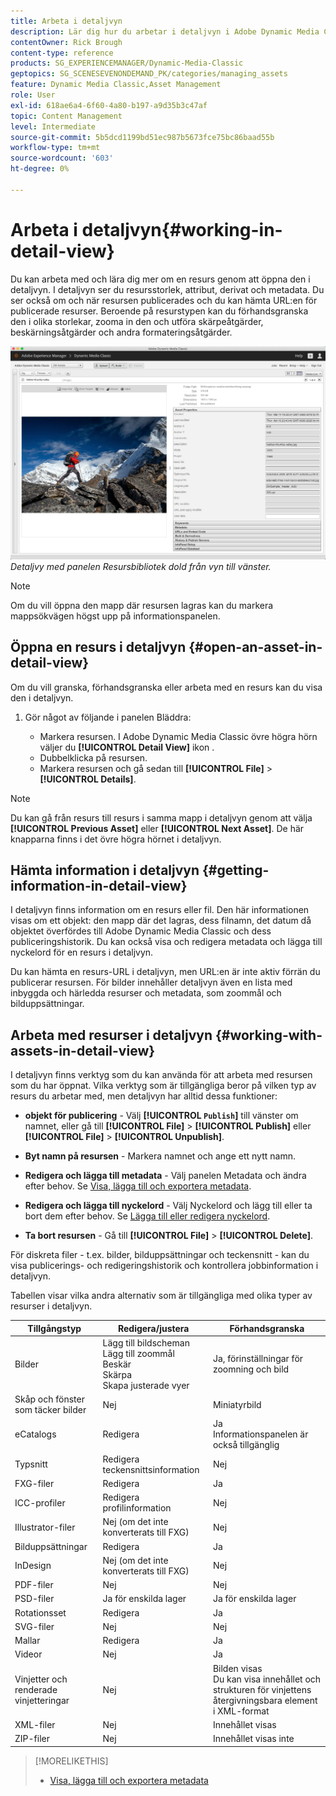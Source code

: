 ```yaml
---
title: Arbeta i detaljvyn
description: Lär dig hur du arbetar i detaljvyn i Adobe Dynamic Media Classic.
contentOwner: Rick Brough
content-type: reference
products: SG_EXPERIENCEMANAGER/Dynamic-Media-Classic
geptopics: SG_SCENESEVENONDEMAND_PK/categories/managing_assets
feature: Dynamic Media Classic,Asset Management
role: User
exl-id: 618ae6a4-6f60-4a80-b197-a9d35b3c47af
topic: Content Management
level: Intermediate
source-git-commit: 5b5dcd1199bd51ec987b5673fce75bc86baad55b
workflow-type: tm+mt
source-wordcount: '603'
ht-degree: 0%

---
```


# Arbeta i detaljvyn{#working-in-detail-view}

Du kan arbeta med och lära dig mer om en resurs genom att öppna den i detaljvyn. I detaljvyn ser du resursstorlek, attribut, derivat och metadata. Du ser också om och när resursen publicerades och du kan hämta URL:en för publicerade resurser. Beroende på resurstypen kan du förhandsgranska den i olika storlekar, zooma in den och utföra skärpeåtgärder, beskärningsåtgärder och andra formateringsåtgärder.

<!-- 

Comment Type: remark
Last Modified By: Rick Brough (rbrough@adobe.com)
Last Modified Date: 2018-06-14T13:52:46.623-0400

<p>as_detail_view_popup.png found in Downloads on local in folder "scene7-images"</p>

 -->

![Detaljvy](/help/using/assets/image_0.img.png)
*Detaljvy med panelen Resursbibliotek dold från vyn till vänster.*

>[!NOTE]
>
>Om du vill öppna den mapp där resursen lagras kan du markera mappsökvägen högst upp på informationspanelen.

## Öppna en resurs i detaljvyn {#open-an-asset-in-detail-view}

Om du vill granska, förhandsgranska eller arbeta med en resurs kan du visa den i detaljvyn.

1. Gör något av följande i panelen Bläddra:

   * Markera resursen. I Adobe Dynamic Media Classic övre högra hörn väljer du **[!UICONTROL Detail View]** ikon .
   * Dubbelklicka på resursen.
   * Markera resursen och gå sedan till **[!UICONTROL File]** > **[!UICONTROL Details]**.

>[!NOTE]
>
>Du kan gå från resurs till resurs i samma mapp i detaljvyn genom att välja **[!UICONTROL Previous Asset]** eller **[!UICONTROL Next Asset]**. De här knapparna finns i det övre högra hörnet i detaljvyn.

## Hämta information i detaljvyn {#getting-information-in-detail-view}

I detaljvyn finns information om en resurs eller fil. Den här informationen visas om ett objekt: den mapp där det lagras, dess filnamn, det datum då objektet överfördes till Adobe Dynamic Media Classic och dess publiceringshistorik. Du kan också visa och redigera metadata och lägga till nyckelord för en resurs i detaljvyn.

Du kan hämta en resurs-URL i detaljvyn, men URL:en är inte aktiv förrän du publicerar resursen. För bilder innehåller detaljvyn även en lista med inbyggda och härledda resurser och metadata, som zoommål och bilduppsättningar.

## Arbeta med resurser i detaljvyn {#working-with-assets-in-detail-view}

I detaljvyn finns verktyg som du kan använda för att arbeta med resursen som du har öppnat. Vilka verktyg som är tillgängliga beror på vilken typ av resurs du arbetar med, men detaljvyn har alltid dessa funktioner:

* **objekt för publicering** - Välj **[!UICONTROL `Publish`]** till vänster om namnet, eller gå till **[!UICONTROL File]** > **[!UICONTROL Publish]** eller **[!UICONTROL File]** > **[!UICONTROL Unpublish]**.

* **Byt namn på resursen** - Markera namnet och ange ett nytt namn.

* **Redigera och lägga till metadata** - Välj panelen Metadata och ändra efter behov. Se [Visa, lägga till och exportera metadata](/help/using/viewing-adding-exporting-metadata.md).

* **Redigera och lägga till nyckelord** - Välj Nyckelord och lägg till eller ta bort dem efter behov. Se [Lägga till eller redigera nyckelord](/help/using/viewing-adding-exporting-metadata.md).

* **Ta bort resursen** - Gå till **[!UICONTROL File]** > **[!UICONTROL Delete]**.

För diskreta filer - t.ex. bilder, bilduppsättningar och teckensnitt - kan du visa publicerings- och redigeringshistorik och kontrollera jobbinformation i detaljvyn.

Tabellen visar vilka andra alternativ som är tillgängliga med olika typer av resurser i detaljvyn.

| Tillgångstyp | Redigera/justera | Förhandsgranska |
| --- | --- | --- |
| Bilder | Lägg till bildscheman<br>Lägg till zoommål<br>Beskär<br>Skärpa<br>Skapa justerade vyer | Ja, förinställningar för zoomning och bild |
| Skåp och fönster som täcker bilder | Nej | Miniatyrbild |
| eCatalogs | Redigera | Ja<br>Informationspanelen är också tillgänglig |
| Typsnitt | Redigera teckensnittsinformation | Nej |
| FXG-filer | Redigera | Ja |
| ICC-profiler | Redigera profilinformation | Nej |
| Illustrator-filer | Nej (om det inte konverterats till FXG) | Nej |
| Bilduppsättningar | Redigera | Ja |
| InDesign | Nej (om det inte konverterats till FXG) | Nej |
| PDF-filer | Nej | Nej |
| PSD-filer | Ja för enskilda lager | Ja för enskilda lager |
| Rotationsset | Redigera | Ja |
| SVG-filer | Nej | Nej |
| Mallar | Redigera | Ja |
| Videor | Nej | Ja |
| Vinjetter och renderade vinjetteringar | Nej | Bilden visas<br>Du kan visa innehållet och strukturen för vinjettens återgivningsbara element i XML-format |
| XML-filer | Nej | Innehållet visas |
| ZIP-filer | Nej | Innehållet visas inte |

>[!MORELIKETHIS]
>
>* [Visa, lägga till och exportera metadata](viewing-adding-exporting-metadata.md#viewing_adding_and_exporting_metadata)
